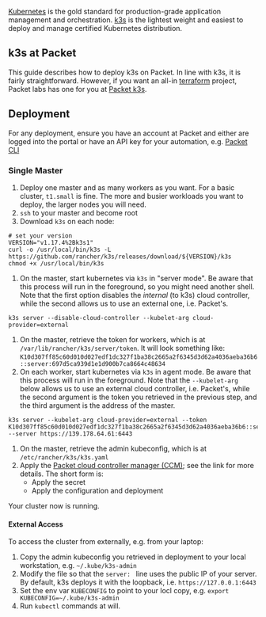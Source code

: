 <!-- <meta>
{
    "title":"K3s on Packet",
    "description":"K3s is the lightweight, easy to deploy and easy to manage certified Kubernetes distribution, and it runs perfectly on Packet.",
    "tag":["Kubernetes", "K3s"],
    "seo-title": "K3s on Packet - Packet Technical Guides",
    "seo-description": "Running K3s on Packet",
    "og-title": "Explore K3s on bare metal in this technical guide.",
    "og-description":"K3s is a lightweight, easy to deploy & manage certified Kubernetes distribution. Try it out on Packet.",
    "featured": true
}
</meta> -->

[Kubernetes](https://kubernetes.io) is the gold standard for production-grade application management and orchestration. [k3s](https://k3s.io) is the
lightest weight and easiest to deploy and manage certified Kubernetes distribution.

## k3s at Packet

This guide describes how to deploy k3s on Packet. In line with k3s, it is fairly straightforward. However, if you want an all-in [terraform](https://terraform.io)
project, Packet labs has one for you at [Packet k3s](https://github.com/packet-labs/packet-k3s).

## Deployment

For any deployment, ensure you have an account at Packet and either are logged into the portal or have an API key for your automation, e.g. [Packet CLI](https://github.com/packethost/packet-cli)

### Single Master

1. Deploy one master and as many workers as you want. For a basic cluster, `t1.small` is fine. The more and busier workloads you want to deploy, the larger nodes you will need.
1. `ssh` to your master and become root
1. Download `k3s` on each node:

```
# set your version
VERSION="v1.17.4%2Bk3s1"
curl -o /usr/local/bin/k3s -L https://github.com/rancher/k3s/releases/download/${VERSION}/k3s
chmod +x /usr/local/bin/k3s
```

1. On the master, start kubernetes via `k3s` in "server mode". Be aware that this process will run in the foreground, so you might need another shell. Note that the first option disables the _internal_ (to k3s) cloud controller, while the second allows us to use an external one, i.e. Packet's.

```
k3s server --disable-cloud-controller --kubelet-arg cloud-provider=external
```

1. On the master, retrieve the token for workers, which is at `/var/lib/rancher/k3s/server/token`. It will look something like: `K10d307ff85c60d010d027edf1dc327f1ba38c2665a2f6345d3d62a4036aeba36b6::server:697d5ca939d1e1d900b7ca8664c48634`
1. On each worker, start kubernetes via `k3s` in agent mode. Be aware that this process will run in the foreground. Note that the `--kubelet-arg` below allows us to use an external cloud controller, i.e. Packet's, while the second argument is the token you retrieved in the previous step, and the third argument is the address of the master.

```
k3s server --kubelet-arg cloud-provider=external --token K10d307ff85c60d010d027edf1dc327f1ba38c2665a2f6345d3d62a4036aeba36b6::server:697d5ca939d1e1d900b7ca8664c48634 --server https://139.178.64.61:6443
```

1. On the master, retrieve the admin kubeconfig, which is at `/etc/rancher/k3s/k3s.yaml`
1. Apply the [Packet cloud controller manager (CCM)](https://github.com/packethost/packet-ccm); see the link for more details. The short form is:
   * Apply the secret
   * Apply the configuration and deployment

Your cluster now is running.

#### External Access

To access the cluster from externally, e.g. from your laptop:

1. Copy the admin kubeconfig you retrieved in deployment to your local workstation, e.g. `~/.kube/k3s-admin`
1. Modify the file so that the `server: ` line uses the public IP of your server. By default, k3s deploys it with the loopback, i.e. `https://127.0.0.1:6443`
1. Set the env var `KUBECONFIG` to point to your locl copy, e.g. `export KUBECONFIG=~/.kube/k3s-admin`
1. Run `kubectl` commands at will.

